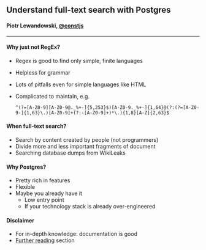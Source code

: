 
## Understand full-text search with Postgres

#### Piotr Lewandowski, [@constjs](http://twitter.com/constjs)

----

#### Why just not RegEx?

* Regex is good to find only simple, finite languages
* Helpless for grammar
* Lots of pitfalls even for simple languages like HTML
* Complicated to maintain, e.g.

    ```
    ^(?=[A-Z0-9][A-Z0-9@._%+-]{5,253}$)[A-Z0-9._%+-]{1,64}@(?:(?=[A-Z0-9-]{1,63}\.)[A-Z0-9]+(?:-[A-Z0-9]+)*\.){1,8}[A-Z]{2,63}$
    ```

#### When full-text search? 

* Search by content created by people (not programmers)
* Divide more and less important fragments of document
* Searching database dumps from WikiLeaks


#### Why Postgres?

* Pretty rich in features
* Flexible
* Maybe you already have it
    * Low entry point
    * If your technology stack is already over-engineered
 

#### Disclaimer

* For in-depth knowledge: documentation is good
* [Further reading](./FURTHER_READING.md) section